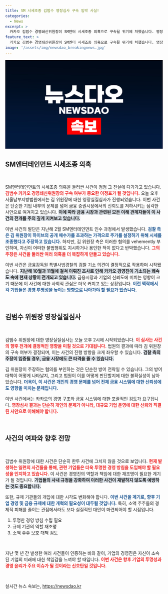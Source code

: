```yaml
---
title: SM 시세조종 김범수 영장심사 구속 임박 사실!
categories:
  - News
excerpt: >
  카카오 김범수 경영쇄신위원장이 SM엔터 시세조종 의혹으로 구속될 위기에 처했습니다. 영장실질심사가 오늘 진행되는 가운데, 검찰은 그의 범죄 혐의를 재차 강조하고 있는데요. 과연 그의 운명은 어떻게 될까요? 클릭해 더 알아보세요!
feature_text: >
  카카오 김범수 경영쇄신위원장이 SM엔터 시세조종 의혹으로 구속될 위기에 처했습니다. 영장실질심사가 오늘 진행되는 가운데, 검찰은 그의 범죄 혐의를 재차 강조하고 있는데요. 과연 그의 운명은 어떻게 될까요? 클릭해 더 알아보세요!
image: '/assets/img/newsdao_breakingnews.jpg'
---
```


<p><img src="/assets/img/newsdao_breakingnews.jpg" alt="koreaapp 속보" /></p>

<h2 data-ke-size="size26">SM엔터테인먼트 시세조종 의혹</h2>

<p data-ke-size="size16">&nbsp;</p>

<p>SM엔터테인먼트의 시세조종 의혹을 둘러싼 사건이 점점 그 진실에 다가가고 있습니다. <b><span style="color: #ee2323;">김범수 카카오 경영쇄신위원장의 구속 여부가 중요한 이정표가 될 것입니다.</span></b> 오늘 오후 서울남부지방법원에서는 김 위원장에 대한 영장실질심사가 진행되었습니다. 이번 사건은 단순한 기업 내부의 문제를 넘어 금융 증권시장에서의 신뢰도를 저하시키는 심각한 사안으로 여겨지고 있습니다. <b><span style="background-color: #21538527;">이에 따라 금융 시장과 관련된 모든 이해 관계자들이 이 사건의 전개를 주의 깊게 지켜보고 있습니다.</span></b></p>

<p>이번 사건의 발단은 지난해 2월 SM엔터테인먼트 인수 과정에서 발생했습니다. <b><span style="color: #1a5490;">검찰 측은 김 위원장이 하이브의 공개 매수가를 초과하는 가격으로 주가를 설정하기 위해 시세를 조종했다고 주장하고 있습니다.</span></b> 하지만, 김 위원장 측은 이러한 혐의를 vehemently 부인하며, 자신이 어떠한 불법행위도 지시하거나 용인한 적이 없다고 반박했습니다. <b><span style="color: #ee2323;">그의 주장은 사건을 둘러싼 여러 의혹을 더 복잡하게 만들고 있습니다.</span></b> </p>

<p>이번 사건은 금융감독원 특별사법경찰의 검찰 기소 의견이 결정적으로 작용하며 시작됐습니다. <b><span style="background-color: #21538527;">지난해 10월과 11월에 걸쳐 이뤄진 조사로 인해 카카오 경영진이 기소되는 쾌속도 속에 현재 상황이 전개되고 있습니다.</span></b> 금융시장과 기업의 신뢰도에 미치는 영향이 크기 때문에 이 사건에 대한 사회적 관심은 더욱 커지고 있는 상황입니다. <b><span style="color: #1a5490;">이런 맥락에서 각 기업들은 경영 투명성을 높이는 방향으로 나아가야 할 필요가 있습니다.</span></b></p>

<p data-ke-size="size16">&nbsp;</p>

<h2 data-ke-size="size26">김범수 위원장 영장실질심사</h2>

<p data-ke-size="size16">&nbsp;</p>

<p>김범수 위원장에 대한 영장실질심사는 오늘 오후 2시에 시작되었습니다. <b><span style="color: #ee2323;">이 심사는 사건의 향후 전개에 결정적인 영향을 미칠 것으로 기대됩니다.</span></b> 법원의 결과에 따라 김 위원장의 구속 여부가 결정되며, 이는 사건의 진행 방향을 크게 좌우할 수 있습니다. <b><span style="background-color: #21538527;">검찰 측의 주장이 입증될 경우, 금융 시장에도 큰 타격을 줄 수 있습니다.</span></b></p>

<p>김 위원장이 주장하는 혐의를 부인하는 것은 단순한 방어 전략일 수 있습니다. 그의 방어 대책이 어떻게 나타날지, 그리고 법원이 이를 어떻게 판단할지에 대한 불확실성이 남아 있습니다. <b><span style="color: #1a5490;">더욱이, 이 사건은 개인의 경영 문제를 넘어 전체 금융 시스템에 대한 신뢰성에도 영향을 미치는 문제입니다.</span></b> </p>

<p>이번 사건에서는 카카오의 경영 구조와 금융 시스템에 대한 포괄적인 검토가 요구됩니다. <b><span style="color: #ee2323;">영장심사 결과는 단순히 개인의 문제가 아니라, 대규모 기업 운영에 대한 신뢰와 직결된 사안으로 이해해야 합니다.</span></b></p>

<p data-ke-size="size16">&nbsp;</p>

<h2 data-ke-size="size26">사건의 여파와 향후 전망</h2>

<p data-ke-size="size16">&nbsp;</p>

<p>김범수 위원장에 대한 사건은 단순히 한두 사건에 그치지 않을 것으로 보입니다. <b><span style="color: #ee2323;">현재 발생하는 일련의 사건들을 통해, 관련 기업들은 더욱 투명한 경영 방침을 도입해야 할 필요성을 인지하고 있습니다.</span></b> 이 사건은 경영진의 역할과 책임에 대한 재조명이 필요한 계기가 될 것입니다. <b><span style="background-color: #21538527;">기업들의 사내 규정을 강화하여 이러한 사건이 재발하지 않도록 예방하는 것도 중요합니다.</span></b></p>

<p>또한, 규제 기관들의 개입에 대한 시각도 변화해야 합니다. <b><span style="color: #1a5490;">이번 사건을 계기로, 향후 기업 경영 및 금융 규제에 대한 개혁의 필요성이 대두될 것입니다.</span></b> 특히, 소액 주주들의 경제적 피해를 줄이는 관점에서라도 보다 실질적인 대안이 마련되어야 할 시점입니다. </p>

<ol>
    <li>투명한 경영 방침 수립 필요</li>
    <li>규제 기관의 역할 재조명</li>
    <li>소액 주주 보호 대책 검토</li>
</ol>

<p data-ke-size="size16">&nbsp;</p>

<p>지난 몇 년 간 발생한 여러 사건들이 인증하는 바와 같이, 기업의 경영진은 자신이 소속된 기업의 미래에 대한 책임감을 느껴야 할 때입니다. <b><span style="color: #ee2323;">이번 사건은 향후 기업의 투명성과 경영 윤리가 주요 이슈가 될 것이라는 신호탄일 것입니다.</span></b> </p>

<p data-ke-size="size16">&nbsp;</p>
실시간 뉴스 속보는, <a href="https://newsdao.kr" rel="dofollow">https://newsdao.kr</a>


